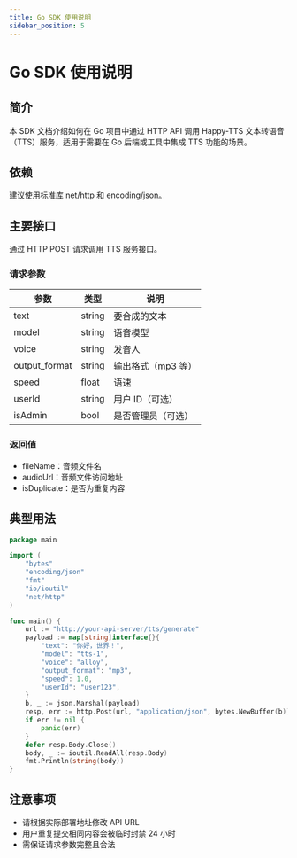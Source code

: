 ```yaml
---
title: Go SDK 使用说明
sidebar_position: 5
---
```


# Go SDK 使用说明

## 简介

本 SDK 文档介绍如何在 Go 项目中通过 HTTP API 调用 Happy-TTS 文本转语音（TTS）服务，适用于需要在 Go 后端或工具中集成 TTS 功能的场景。

## 依赖

建议使用标准库 net/http 和 encoding/json。

## 主要接口

通过 HTTP POST 请求调用 TTS 服务接口。

### 请求参数

| 参数          | 类型   | 说明               |
| ------------- | ------ | ------------------ |
| text          | string | 要合成的文本       |
| model         | string | 语音模型           |
| voice         | string | 发音人             |
| output_format | string | 输出格式（mp3 等） |
| speed         | float  | 语速               |
| userId        | string | 用户 ID（可选）    |
| isAdmin       | bool   | 是否管理员（可选） |

### 返回值

- fileName：音频文件名
- audioUrl：音频文件访问地址
- isDuplicate：是否为重复内容

## 典型用法

```go
package main

import (
    "bytes"
    "encoding/json"
    "fmt"
    "io/ioutil"
    "net/http"
)

func main() {
    url := "http://your-api-server/tts/generate"
    payload := map[string]interface{}{
        "text": "你好，世界！",
        "model": "tts-1",
        "voice": "alloy",
        "output_format": "mp3",
        "speed": 1.0,
        "userId": "user123",
    }
    b, _ := json.Marshal(payload)
    resp, err := http.Post(url, "application/json", bytes.NewBuffer(b))
    if err != nil {
        panic(err)
    }
    defer resp.Body.Close()
    body, _ := ioutil.ReadAll(resp.Body)
    fmt.Println(string(body))
}
```

## 注意事项

- 请根据实际部署地址修改 API URL
- 用户重复提交相同内容会被临时封禁 24 小时
- 需保证请求参数完整且合法
